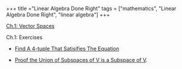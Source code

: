 +++
title ="Linear Algebra Done Right"
tags = ["mathematics", "Linear Algebra Done Right", "linear algebra"]
+++

[Ch.1: Vector Spaces](/math-textbooks/linear-algebra-done-right/vector-spaces/)

Ch.1: Exercises

- [Find A 4-tuple That Satisifies The Equation](/math-textbooks/linear-algebra-done-right/find-four-tuple-satisfying-equation/) 
  
- [Proof the Union of Subspaces of V is a Subspace of V](/math-textbooks/linear-algebra-done-right/proof-of-subspaces/).
